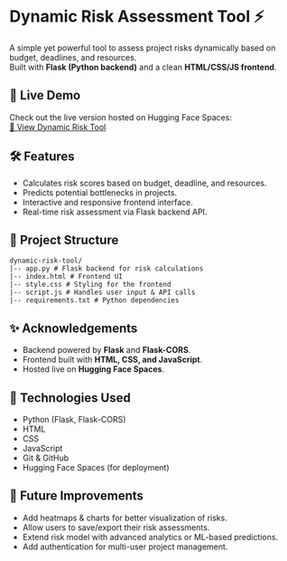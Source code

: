 # Dynamic Risk Assessment Tool ⚡

A simple yet powerful tool to assess project risks dynamically based on budget, deadlines, and resources.  
Built with **Flask (Python backend)** and a clean **HTML/CSS/JS frontend**.

## 🚀 Live Demo

Check out the live version hosted on Hugging Face Spaces:  
[🔗 View Dynamic Risk Tool](https://huggingface.co/spaces/Jaideep200513/dynamic-risk-tool)

## 🛠 Features

- Calculates risk scores based on budget, deadline, and resources.
- Predicts potential bottlenecks in projects.
- Interactive and responsive frontend interface.
- Real-time risk assessment via Flask backend API.

## 📁 Project Structure
```
dynamic-risk-tool/
|-- app.py # Flask backend for risk calculations
|-- index.html # Frontend UI
|-- style.css # Styling for the frontend
|-- script.js # Handles user input & API calls
|-- requirements.txt # Python dependencies
```


## ✨ Acknowledgements

- Backend powered by **Flask** and **Flask-CORS**.
- Frontend built with **HTML, CSS, and JavaScript**.
- Hosted live on **Hugging Face Spaces**.

## 🔧 Technologies Used

- Python (Flask, Flask-CORS)
- HTML
- CSS
- JavaScript
- Git & GitHub
- Hugging Face Spaces (for deployment)

## 🔮 Future Improvements

- Add heatmaps & charts for better visualization of risks.
- Allow users to save/export their risk assessments.
- Extend risk model with advanced analytics or ML-based predictions.
- Add authentication for multi-user project management.

